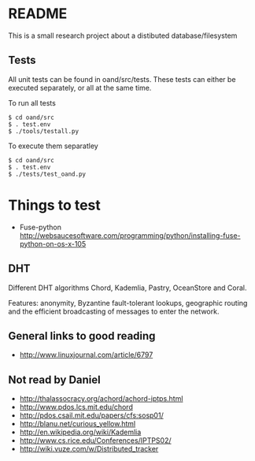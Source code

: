 README
======
This is a small research project about a distibuted database/filesystem

Tests
-----

All unit tests can be found in oand/src/tests. These tests can either be
executed separately, or all at the same time.

To run all tests

    $ cd oand/src
    $ . test.env
    $ ./tools/testall.py

To execute them separatley

    $ cd oand/src
    $ . test.env
    $ ./tests/test_oand.py

Things to test
===============

* Fuse-python
  http://websaucesoftware.com/programming/python/installing-fuse-python-on-os-x-105

DHT
---

Different DHT algorithms Chord, Kademlia, Pastry, OceanStore and Coral.

Features: anonymity, Byzantine fault-tolerant lookups, geographic routing and the efficient broadcasting of messages to enter the network.

General links to good reading
-----------------------------

* http://www.linuxjournal.com/article/6797

Not read by Daniel
------------------
* http://thalassocracy.org/achord/achord-iptps.html
* http://www.pdos.lcs.mit.edu/chord
* http://pdos.csail.mit.edu/papers/cfs:sosp01/
* http://blanu.net/curious_yellow.html
* http://en.wikipedia.org/wiki/Kademlia
* http://www.cs.rice.edu/Conferences/IPTPS02/
* http://wiki.vuze.com/w/Distributed_tracker